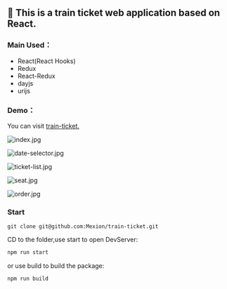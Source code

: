 ## 🚝 This is a train ticket web application based on React.

### Main Used：

-   React(React Hooks)
-   Redux
-   React-Redux
-   dayjs
-   urijs

### Demo：

You can visit [train-ticket.](https://trai-ticket.mexion.xyz)

![index.jpg](https://i.loli.net/2019/10/11/ugweEVz1bBs2iX3.jpg)

![date-selector.jpg](https://i.loli.net/2019/10/11/A16n7d9HpfzoXvI.jpg)

![ticket-list.jpg](https://i.loli.net/2019/10/11/NIWxheM7PbFRtQ3.jpg)

![seat.jpg](https://i.loli.net/2019/10/11/6AIPaq3E9wWFojV.jpg)

![order.jpg](https://i.loli.net/2019/10/11/A16n7d9HpfzoXvI.jpg)

### Start

```shell
git clone git@github.com:Mexion/train-ticket.git
```

CD to the folder,use start to open DevServer:

```bash
npm run start
```

or use build to build the package:

```bash
npm run build
```
